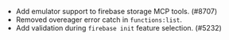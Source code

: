 - Add emulator support to firebase storage MCP tools. (#8707)
- Removed overeager error catch in `functions:list`.
- Add validation during `firebase init` feature selection. (#5232)
